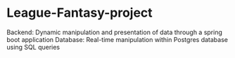 # League-Fantasy-project
Backend: Dynamic manipulation and presentation of data through a spring boot application
Database: Real-time manipulation within Postgres database using SQL queries
